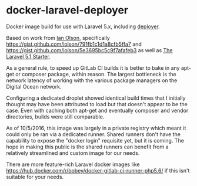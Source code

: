 # docker-laravel-deployer
Docker image build for use with Laravel 5.x, including [deployer](http://deployer.org/).

Based on work from [Ian Olson](https://gist.github.com/iolson), specifically
https://gist.github.com/iolson/791fb1c1d1a8cfb5ffa7 and
https://gist.github.com/iolson/5e3695bc5c9f7afafeb3 as well as
[The Laravel 5.1 Starter](https://gitlab.com/nasirkhan/laravel-5-starter/blob/master/.gitlab-ci.yml).

As a general rule, to speed up GitLab CI builds it is better to bake in
any apt-get or composer package, within reason. The largest bottleneck is
the network latency of working with the various package managers on the
Digital Ocean network.

Configuring a dedicated droplet showed identical build times that I initially
thought may have been attributed to load but that doesn't appear to be the
case. Even with caching both apt-get and eventually composer and vendor
directories, builds were still comparable.

As of 10/5/2016, this image was largely in a private registry which meant
it could only be ran via a dedicated runner. Shared runners don't have the
capability to expose the "docker login" requisite yet, but it is coming. The
hope in making this public is the shared runners can benefit from a
relatively streamlined and custom image for our needs.

There are more feature-rich Laravel docker images like
https://hub.docker.com/r/bobey/docker-gitlab-ci-runner-php5.6/ if this
isn't suitable for your needs.
